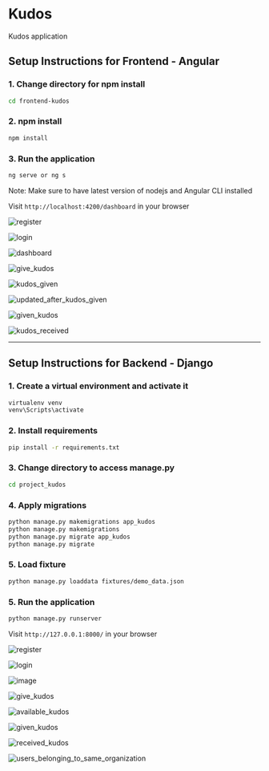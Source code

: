 # Kudos
Kudos application

## Setup Instructions for Frontend - Angular

### 1. Change directory for npm install
```bash
cd frontend-kudos
```

### 2. npm install
```bash
npm install
```

### 3. Run the application
```bash
ng serve or ng s
```

Note: Make sure to have latest version of nodejs and Angular CLI installed

Visit `http://localhost:4200/dashboard` in your browser

![register](https://github.com/user-attachments/assets/f35672b4-5b43-4058-b319-1358f1e28a07)

![login](https://github.com/user-attachments/assets/9d2c9388-e3ad-48da-979e-eb22583562d8)

![dashboard](https://github.com/user-attachments/assets/2e6d6d70-02e3-4d7d-9984-ae6ea14960e1)

![give_kudos](https://github.com/user-attachments/assets/78ba713e-037f-4a7c-977d-d5cd421bca25)

![kudos_given](https://github.com/user-attachments/assets/6cf5fc23-f129-46ff-8a84-87c8fc6ddef1)

![updated_after_kudos_given](https://github.com/user-attachments/assets/546a39d1-562a-4253-acd5-39c1bdd752b4)

![given_kudos](https://github.com/user-attachments/assets/9118515c-8adb-4835-844d-824474305c95)

![kudos_received](https://github.com/user-attachments/assets/91166df0-8a0c-438e-8799-809d02eca1dd)

***

## Setup Instructions for Backend - Django

### 1. Create a virtual environment and activate it
```bash
virtualenv venv
venv\Scripts\activate
```

### 2. Install requirements
```bash
pip install -r requirements.txt
```

### 3. Change directory to access manage.py
```bash
cd project_kudos
```

### 4. Apply migrations
```bash
python manage.py makemigrations app_kudos
python manage.py makemigrations
python manage.py migrate app_kudos
python manage.py migrate
```

### 5. Load fixture
```bash
python manage.py loaddata fixtures/demo_data.json
```

### 5. Run the application
```bash
python manage.py runserver
```

Visit `http://127.0.0.1:8000/` in your browser

![register](https://github.com/user-attachments/assets/de9d73a4-e2cd-44cb-9b2d-a6816234a141)

![login](https://github.com/user-attachments/assets/66a57ac3-4e2d-4ea7-897f-9098ce7d8f2c)

![image](https://github.com/user-attachments/assets/480c6662-e423-40ec-83c8-3fd468bad15e)

![give_kudos](https://github.com/user-attachments/assets/ef8d3d2c-3a55-404f-8a95-5ceb6675c0e4)

![available_kudos](https://github.com/user-attachments/assets/a50a26b4-45b3-4ca8-8f24-591be4b64a8b)

![given_kudos](https://github.com/user-attachments/assets/1505f376-6339-48e8-a274-a074f7aabaf2)

![received_kudos](https://github.com/user-attachments/assets/7841e867-c952-4ff8-84f3-df1bde78e379)

![users_belonging_to_same_organization](https://github.com/user-attachments/assets/54b1b88e-4b30-478a-aaab-427d29eaf860)
